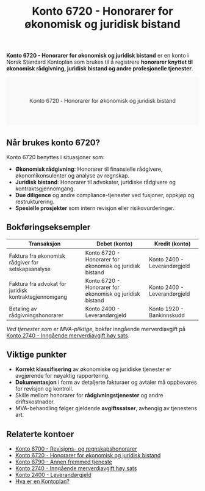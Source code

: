 ﻿---
title: "Konto 6720 - Honorarer for økonomisk og juridisk bistand"
seoTitle: "6720-honorarer-for-okonomisk-og-juridisk-bistand"
meta_description: '**Konto 6720 - Honorarer for økonomisk og juridisk bistand** er en konto i Norsk Standard Kontoplan som brukes til å registrere **honorarer knyttet til økono...'
slug: 6720-honorarer-for-okonomisk-og-juridisk-bistand
type: blog
layout: pages/single
---

**Konto 6720 - Honorarer for økonomisk og juridisk bistand** er en konto i Norsk Standard Kontoplan som brukes til å registrere **honorarer knyttet til økonomisk rådgivning, juridisk bistand og andre profesjonelle tjenester**.

![Illustrasjon av konto 6720 honorarer for økonomisk og juridisk bistand](6720-honorarer-for-okonomisk-og-juridisk-bistand-image.svg)

## Når brukes konto 6720?

Konto 6720 benyttes i situasjoner som:

* **Økonomisk rådgivning**: Honorarer til finansielle rådgivere, økonomikonsulenter og analyse av regnskap.
* **Juridisk bistand**: Honorarer til advokater, juridiske rådgivere og kontraktsgjennomgang.
* **Due diligence** og andre compliance-tjenester ved fusjoner, oppkjøp og restrukturering.
* **Spesielle prosjekter** som intern revisjon eller risikovurderinger.

## Bokføringseksempler

| Transaksjon                                                   | Debet (konto)                                                       | Kredit (konto)         |
| ------------------------------------------------------------- | ------------------------------------------------------------------- | ---------------------- |
| Faktura fra økonomisk rådgiver for selskapsanalyse           | Konto 6720 - Honorarer for økonomisk og juridisk bistand            | Konto 2400 - Leverandørgjeld |
| Faktura fra advokat for juridisk kontraktsgjennomgang        | Konto 6720 - Honorarer for økonomisk og juridisk bistand            | Konto 2400 - Leverandørgjeld |
| Betaling av rådgivningshonorarer                              | Konto 2400 - Leverandørgjeld                                        | Konto 1920 - Bankinnskudd    |

*Ved tjenester som er MVA-pliktige*, bokfør inngående merverdiavgift på [Konto 2740 - Inngående merverdiavgift høy sats](/blogs/kontoplan/2740-inngaaende-merverdiavgift-hoy-sats "Konto 2740 - Inngående merverdiavgift høy sats").

## Viktige punkter

* **Korrekt klassifisering** av økonomiske og juridiske tjenester er avgjørende for nøyaktig rapportering.
* **Dokumentasjon** i form av detaljerte fakturaer og avtaler må oppbevares for revisjon og kontroll.
* Skille mellom honorarer for **rådgivningstjenester** og andre driftskostnader.
* MVA-behandling følger gjeldende **avgiftssatser**, avhengig av tjenestens art.

## Relaterte kontoer

* [Konto 6700 - Revisjons- og regnskapshonorarer](/blogs/kontoplan/6700-revisjons-og-regnskapshonorarer "Konto 6700 - Revisjons- og regnskapshonorarer")
* [Konto 6720 - Honorarer for økonomisk og juridisk bistand](/blogs/kontoplan/6720-honorarer-for-okonomisk-og-juridisk-bistand "Konto 6720 - Honorarer for økonomisk og juridisk bistand")
* [Konto 6790 - Annen fremmed tjeneste](/blogs/kontoplan/6790-annen-fremmed-tjeneste "Konto 6790 - Annen fremmed tjeneste")
* [Konto 2740 - Inngående merverdiavgift høy sats](/blogs/kontoplan/2740-inngaaende-merverdiavgift-hoy-sats "Konto 2740 - Inngående merverdiavgift høy sats")
* [Konto 2400 - Leverandørgjeld](/blogs/kontoplan/2400-leverandorgjeld "Konto 2400 - Leverandørgjeld")
* [Hva er en Kontoplan?](/blogs/regnskap/hva-er-kontoplan "Hva er en Kontoplan? Komplett Guide til Kontoplaner i Norsk Regnskap")






